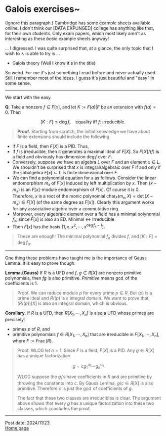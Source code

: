# Galois exercises~

(Ignore this paragraph.) Cambridge has some example sheets available online. I don't think our [DATA EXPUNGED] college has anything like that, for their own students. Only exam papers, which most likely aren't as interesting as these *basic* example sheets anyway!

... I digressed. I was quite surprised that, at a glance, the only topic that I wish to $\wedge$ is able to try is ...

- Galois theory (Well I know it's in the title)

So weird. For me it's just something I read before and never actually used. Still I remember most of the ideas. I guess it's just beautiful and "easy" in some sense.

---

We start with the easy.

**Q.** Take a nonzero $f\in F[x]$, and let $K:=F(a)\vert F$ be an extension with $f(a)=0$. Then

$$[K:F]\leq\deg f,\quad\text{equality iff }f\text{: irreducible.}$$

> **Proof.** Starting from scratch, the initial knowledge we have about finite extensions should include the following.

- If $F$ is a field, then $F[X]$ is a PID. Thus,
- If $f$ is irreducible, then it generates a maximal ideal of $F[X]$. So $F[X]/(f)$ is a field and obviously has dimension $\deg f$ over $F$.
- Conversely, suppose we have an algebra $L$ over $F$ and an element $x\in L$. We shouldn't be surprised that $x$ is integral/algebraic over $F$ if and only if the subalgebra $F[x]\subset L$ is finite dimensional over $F$. 
- We can find a polynomial equation for $x$ as follows. Consider the linear endomorphism $m_x$ of $F[x]$ induced by left multiplication by $x$. Then $(x-m_x)$ is an $F[x]$-module endomorphism of $F[x]$. Of course it is $0$. Therefore, $x$ is a root of the monic polynomial $\operatorname{char}_F(m_x,X)=\det(X-m_x)\in F[X]$ (of the same degree as $F[x]$). Clearly this argument works for any associative algebra over a commutative ring.
- Moreover, every algebraic element over a field has a minimal polynomial $f_x$, since $F[x]$ is also an ED. Minimal $\Longleftrightarrow$ Irreducible.
- Then $F[x]$ has the basis $(1,x,x^2,\cdots,x^{\deg f_x-1})$.

> These are enough! The minimal polynomial $f_a$ divides $f$, and $[K:F]=\deg f_a$.

---

One thing these problems have taught me is the importance of Gauss Lemma. It is easy to prove though:

**Lemma.(Gauss)** If $R$ is a UFD and $f$, $g\in R[X]$ are nonzero primitive polynomials, then $fg$ is also primitive. *Primitive* means $\gcd$ of the coefficients is $1$.

> Proof. We can reduce modulo $p$ for every prime $p\in R$. But $(p)$ is a prime ideal and $R/(p)$ is a integral domain. We want to prove that $(R/(p))[X]$ is also an integral domain, which is obvious.



**Corollary.** If $R$ is a UFD, then $R[X_1,\cdots,X_n]$ is also a UFD whose primes are precisely:

- primes $p$ of $R$, and
- primitive polynomials $f\in R[X_1,\cdots,X_n]$ that are irreducible in $F[X_1,\cdots,X_n]$, where $F:=\operatorname{Frac}(R)$.

> Proof. WLOG let $n=1$. Since $F$ is a field, $F[X]$ is a PID. Any $g\in R[X]$ has a unique factorization:
>
> $$g=cg_1^{\alpha_1}\cdots g_k^{\alpha_k}.$$
>
> WLOG suppose the $g_i$'s have coefficients in $R$ and are primitive by throwing the constants into $c$. By Gauss Lemma, $g/c\in R[X]$ is also primitive. Therefore $c$ is just the $\gcd$ of coefficients of $g$.
>
> The fact that these two classes are irreducibles is clear. The argument above shows that every $g$ has a unique factorization into these two classes, which concludes the proof.

---
Post date: 2024/11/23 \
[Home page](https://caelestia.github.io)